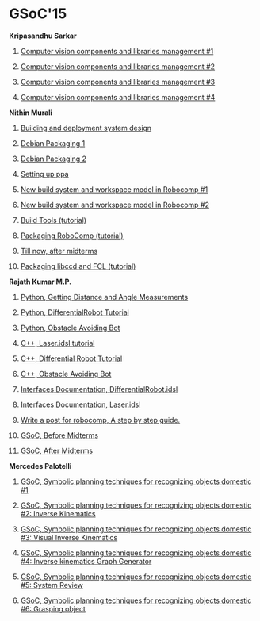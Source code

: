 # GSoC'15

**Kripasandhu Sarkar**

1.  [Computer vision components and libraries management #1](/webrobocomp.github.io/gsoc/2005/kripasandhu-sarkar/page1)

2.  [Computer vision components and libraries management #2](/webrobocomp.github.io/gsoc/2005/kripasandhu-sarkar/page2)

3.  [Computer vision components and libraries management #3](/webrobocomp.github.io/gsoc/2005/kripasandhu-sarkar/page3)

4.  [Computer vision components and libraries management #4](/webrobocomp.github.io/gsoc/2005/kripasandhu-sarkar/page4)

**Nithin Murali**

1.  [Building and deployment system design](/webrobocomp.github.io/gsoc/2005/nithin-murali/page1)

2.  [Debian Packaging 1](/webrobocomp.github.io/gsoc/2005/nithin-murali/page2)

3.  [Debian Packaging 2](/webrobocomp.github.io/gsoc/2005/nithin-murali/page3)

4.  [Setting up ppa](/webrobocomp.github.io/gsoc/2005/nithin-murali/page4)

5.  [New build system and workspace model in Robocomp #1](/webrobocomp.github.io/gsoc/2005/nithin-murali/page5)

6.  [New build system and workspace model in Robocomp #2](/webrobocomp.github.io/gsoc/2005/nithin-murali/page6)

7.  [Build Tools (tutorial)](/webrobocomp.github.io/gsoc/2005/nithin-murali/page7)

8.  [Packaging RoboComp (tutorial)](/webrobocomp.github.io/gsoc/2005/nithin-murali/page8)

9.  [Till now, after midterms](/webrobocomp.github.io/gsoc/2005/nithin-murali/page9)

10.  [Packaging libccd and FCL (tutorial)](/webrobocomp.github.io/gsoc/2005/nithin-murali/page10)

**Rajath Kumar M.P.**

1.  [Python, Getting Distance and Angle Measurements](http://robocomp.readthedocs.org/en/latest/code-examples/getting-started/python/Distance-measurement-python/)

2.  [Python, DifferentialRobot Tutorial](http://robocomp.readthedocs.org/en/latest/code-examples/getting-started/python/moving-robot-in-a-square-and-circle-python/)

3.  [Python, Obstacle Avoiding Bot](http://robocomp.readthedocs.org/en/latest/code-examples/getting-started/python/obstacle-avoiding-bot-python/)

4.  [C++, Laser.idsl tutorial](http://robocomp.readthedocs.org/en/latest/code-examples/getting-started/c++/getting-distance-measurement%20-c++/)

5.  [C++, Differential Robot Tutorial](http://robocomp.readthedocs.org/en/latest/code-examples/getting-started/c++/mmoving-robot-in-square-and-circle-c++/)

6.  [C++, Obstacle Avoiding Bot](http://robocomp.readthedocs.org/en/latest/code-examples/getting-started/c++/obstacle-avoiding-bot-c++/)

7.  [Interfaces Documentation, DifferentialRobot.idsl](http://robocomp.readthedocs.org/en/latest/interfaces/DifferentialRobot/)

8.  [Interfaces Documentation, Laser.idsl](http://robocomp.readthedocs.org/en/latest/interfaces/Laser/)

9.  [Write a post for robocomp, A step by step guide.](/webrobocomp.github.io/gsoc/2005/rajath-kumar-m-p/page9)

10.  [GSoC, Before Midterms](/webrobocomp.github.io/gsoc/2005/rajath-kumar-m-p/page10)

11.  [GSoC, After Midterms](/webrobocomp.github.io/gsoc/2005/rajath-kumar-m-p/page11)

**Mercedes Palotelli**

1.  [GSoC, Symbolic planning techniques for recognizing objects domestic #1](/webrobocomp.github.io/gsoc/2005/mercedes-palotelli/page1)

2.  [GSoC, Symbolic planning techniques for recognizing objects domestic #2: Inverse Kinematics](/webrobocomp.github.io/gsoc/2005/mercedes-palotelli/page2)

3.  [GSoC, Symbolic planning techniques for recognizing objects domestic #3: Visual Inverse Kinematics](/webrobocomp.github.io/gsoc/2005/mercedes-palotelli/page3)

4.  [GSoC, Symbolic planning techniques for recognizing objects domestic #4: Inverse kinematics Graph Generator](/webrobocomp.github.io/gsoc/2005/mercedes-palotelli/page4)

5.  [GSoC, Symbolic planning techniques for recognizing objects domestic #5: System Review](/webrobocomp.github.io/gsoc/2005/mercedes-palotelli/page5)

6.  [GSoC, Symbolic planning techniques for recognizing objects domestic #6: Grasping object](/webrobocomp.github.io/gsoc/2005/mercedes-palotelli/page6)